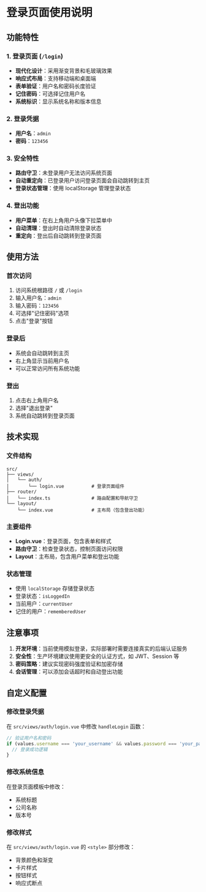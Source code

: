 # 登录页面使用说明

## 功能特性

### 1. 登录页面 (`/login`)
- **现代化设计**：采用渐变背景和毛玻璃效果
- **响应式布局**：支持移动端和桌面端
- **表单验证**：用户名和密码长度验证
- **记住密码**：可选择记住用户名
- **系统标识**：显示系统名称和版本信息

### 2. 登录凭据
- **用户名**：`admin`
- **密码**：`123456`

### 3. 安全特性
- **路由守卫**：未登录用户无法访问系统页面
- **自动重定向**：已登录用户访问登录页面会自动跳转到主页
- **登录状态管理**：使用 localStorage 管理登录状态

### 4. 登出功能
- **用户菜单**：在右上角用户头像下拉菜单中
- **自动清理**：登出时自动清除登录状态
- **重定向**：登出后自动跳转到登录页面

## 使用方法

### 首次访问
1. 访问系统根路径 `/` 或 `/login`
2. 输入用户名：`admin`
3. 输入密码：`123456`
4. 可选择"记住密码"选项
5. 点击"登录"按钮

### 登录后
- 系统会自动跳转到主页
- 右上角显示当前用户名
- 可以正常访问所有系统功能

### 登出
1. 点击右上角用户名
2. 选择"退出登录"
3. 系统自动跳转到登录页面

## 技术实现

### 文件结构
```
src/
├── views/
│   └── auth/
│       └── login.vue          # 登录页面组件
├── router/
│   └── index.ts               # 路由配置和导航守卫
└── layout/
    └── index.vue              # 主布局（包含登出功能）
```

### 主要组件
- **Login.vue**：登录页面，包含表单和样式
- **路由守卫**：检查登录状态，控制页面访问权限
- **Layout**：主布局，包含用户菜单和登出功能

### 状态管理
- 使用 `localStorage` 存储登录状态
- 登录状态：`isLoggedIn`
- 当前用户：`currentUser`
- 记住的用户：`rememberedUser`

## 注意事项

1. **开发环境**：当前使用模拟登录，实际部署时需要连接真实的后端认证服务
2. **安全性**：生产环境建议使用更安全的认证方式，如 JWT、Session 等
3. **密码策略**：建议实现密码强度验证和加密存储
4. **会话管理**：可以添加会话超时和自动登出功能

## 自定义配置

### 修改登录凭据
在 `src/views/auth/login.vue` 中修改 `handleLogin` 函数：

```typescript
// 验证用户名和密码
if (values.username === 'your_username' && values.password === 'your_password') {
  // 登录成功逻辑
}
```

### 修改系统信息
在登录页面模板中修改：
- 系统标题
- 公司名称
- 版本号

### 修改样式
在 `src/views/auth/login.vue` 的 `<style>` 部分修改：
- 背景颜色和渐变
- 卡片样式
- 按钮样式
- 响应式断点

